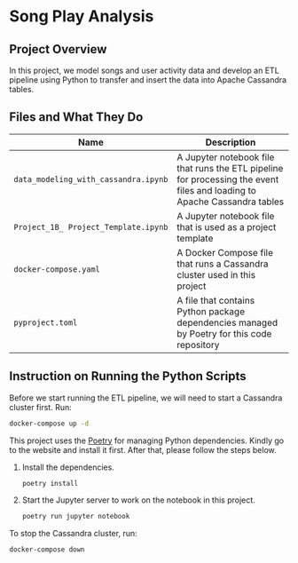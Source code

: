 # Song Play Analysis

## Project Overview

In this project, we model songs and user activity data and develop an ETL pipeline using Python to transfer
and insert the data into Apache Cassandra tables.

## Files and What They Do

| Name | Description |
| - | - |
| `data_modeling_with_cassandra.ipynb` |  A Jupyter notebook file that runs the ETL pipeline for processing the event files and loading to Apache Cassandra tables |
| `Project_1B_ Project_Template.ipynb` |  A Jupyter notebook file that is used as a project template |
| `docker-compose.yaml` | A Docker Compose file that runs a Cassandra cluster used in this project |
| `pyproject.toml` | A file that contains Python package dependencies managed by Poetry for this code repository |

## Instruction on Running the Python Scripts

Before we start running the ETL pipeline, we will need to start a Cassandra cluster
first. Run:

```bash
docker-compose up -d
```

This project uses the [Poetry](https://python-poetry.org/) for managing Python dependencies.
Kindly go to the website and install it first. After that, please follow the steps below.

1. Install the dependencies.

    ```bash
    poetry install
    ```

1. Start the Jupyter server to work on the notebook in this project.

    ```bash
    poetry run jupyter notebook
    ```

To stop the Cassandra cluster, run:

```bash
docker-compose down
```
